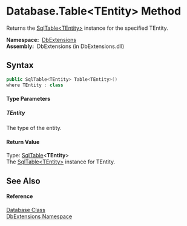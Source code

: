 Database.Table&lt;TEntity> Method
=================================
  Returns the [SqlTable&lt;TEntity>][1] instance for the specified TEntity.

  **Namespace:**  [DbExtensions][2]  
  **Assembly:**  DbExtensions (in DbExtensions.dll)

Syntax
------

```csharp
public SqlTable<TEntity> Table<TEntity>()
where TEntity : class

```

#### Type Parameters

##### *TEntity*
The type of the entity.

#### Return Value
Type: [SqlTable][1]&lt;**TEntity**>  
The [SqlTable&lt;TEntity>][1] instance for TEntity.

See Also
--------

#### Reference
[Database Class][3]  
[DbExtensions Namespace][2]  

[1]: ../SqlTable_1/README.md
[2]: ../README.md
[3]: README.md
